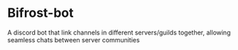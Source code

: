 # Bifrost-bot
A discord bot that link channels in different servers/guilds together, allowing seamless chats between server communities
